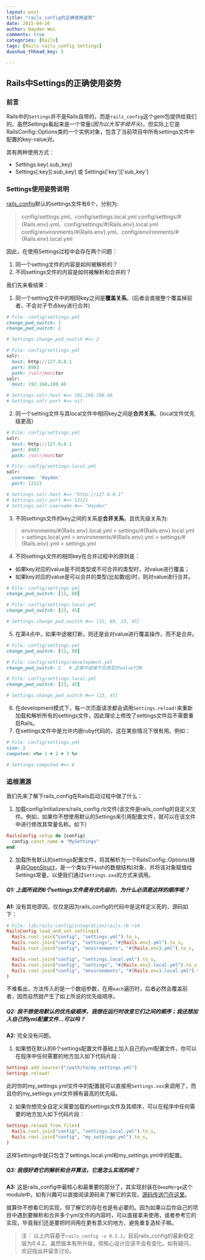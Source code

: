 ```yaml
---
layout: post
title: "rails_config的正确使用姿势"
date: 2015-04-26
author: Hayden Wei
comments: true
categories: [Rails]
tags: [Rails rails_config Settings]
duoshuo_thhead_key: 5

---
```


## Rails中Settings的正确使用姿势

### 前言 

Rails中的`Settings`并不是Rails自带的，而是`rails_config`这个gem包提供给我们的。虽然Settings看起来是一个常量(*因为以大写字母开头*)，但实际上它是RailsConfig::Options类的一个实例对象，包含了当前项目中所有settings文件中配置的key-value对。

其有两种使用方式：
* Settings.key(.sub_key)
* Settings[:key][:sub_key] 或 Settings['key']['sub_key']

### Settings使用姿势说明

[rails_config][rails_config]默认的settings文件有6个，分别为:

> config/settings.yml、config/settings.local.yml
> config/settings/#{Rails.env}.yml、config/settings/#{Rails.env}.local.yml
> config/environments/#{Rails.env}.yml、config/environments/#{Rails.env}.local.yml

因此，在使用Settings过程中会存在两个问题：

1. 同一个setting文件的内容是如何被解析的？
2. 不同settings文件的内容是如何被解析和合并的？

我们先来看结果：

1. 同一个setting文件中的相同key之间是**覆盖关系**。(后者会直接整个覆盖掉前者，不会对子节点key进行合并)

  ```ruby
  # File: config/settings.yml
  change_pwd_switch: 1
  change_pwd_switch: 2
  
  # Settings.change_pwd_switch #=> 2
  ```
  
  ```ruby
  # File: config/settings.yml
  solr:
    host: http://127.0.0.1
    port: 8983
    path: /solr/monitor
  solr:
    host: 192.168.100.46
  
  # Settings.solr.host #=> 192.168.100.46
  # Settings.solr.port #=> nil
  ```

2. 同一个setting文件与其local文件中相同key之间是**合并关系**。(local文件优先级更高)
  ```ruby
  # File: config/settings.yml
  solr:
    host: http://127.0.0.1
    port: 8983
    path: /solr/monitor

  # File: config/settings.local.yml
  solr:
    username: 'Hayden'
    port: 12121
 
  # Settings.solr.host #=> "http://127.0.0.1"
  # Settings.solr.port #=> 12121
  # Settings.solr.username #=> "Hayden"
  ```
3. 不同settings文件的key之间的关系是**合并关系**。且优先级关系为:

  > environments/#{Rails.env}.local.yml > settings/#{Rails.env}.local.yml > settings.local.yml
  > \> environments/#{Rails.env}.yml > settings/#{Rails.env}.yml > settings.yml
4. 不同settings文件的相同key在合并过程中的原则是：
  * 如果key对应的value是不同类型或不可合并的类型时，对value进行覆盖；
  * 如果key对应的value是可以合并的类型(比如数组)时，则对value进行合并。
  ```ruby
  # File: config/settings.yml
  change_pwd_switch: [11, 88]
  
  # File: config/settings.local.yml
  change_pwd_switch: [23, 45]
  
  # Settings.change_pwd_switch #=> [11, 88, 23, 45]
  ```
5. 在第4点中，如果中途被打断，则还是会对value进行覆盖操作，而不是合并。
  ```ruby
  # File: config/settings.yml
  change_pwd_switch: [11, 88]

  # File: config/settings/development.yml
  change_pwd_switch: 2   # 这里中途被不同类型的value打断
  
  # File: config/settings.local.yml
  change_pwd_switch: [23, 45]
  
  # Settings.change_pwd_switch #=> [23, 45]
  ```
6. 在development模式下，每一次页面请求都会调用`Settings.reload!`来重新加载和解析所有的settings文件，因此理论上修改了settings文件后不需要重启Rails。
7. 在settings文件中是允许内嵌ruby代码的，这在某些情况下很有用。例如：

  ```ruby
  # File: config/settings.yml
  size: 2
  computed: <%= 1 + 2 + 3 %>
  
  # Settings.computed #=> 6
  ```

### 追根溯源

我们先来了解下rails_config在Rails启动过程中做了什么：

1. 加载config/initializers/rails_config.rb文件(该文件是rails_config的自定义文件。例如，如果你不想使用默认的Settings来引用配置文件，就可以在该文件中进行修改其常量名称。如下)

  ```ruby
  RailsConfig.setup do |config|
    config.const_name = "MySettings"
  end
  ```
2. 加载所有默认的settings配置文件，将其解析为一个RailsConfig::Options(继承自[OpenStruct](http://ruby-doc.org/stdlib-2.1.1/libdoc/ostruct/rdoc/OpenStruct.html)，是一个类似于Hash的数据结构)对象，并将该对象赋值给Settings常量，以便我们通过`Settings.xxx`的方式来调用。

##### Q1: 上面所说的6个settings文件是有优先级的，为什么必须是这样的顺序呢？
**A1:** 没有其他原因，仅仅是因为rails_config的代码中是这样定义死的，源码如下：

```ruby
# File: lib/rails_config/integration/rails.rb +14
RailsConfig.load_and_set_settings(
  Rails.root.join("config", "settings.yml").to_s,
  Rails.root.join("config", "settings", "#{Rails.env}.yml").to_s,
  Rails.root.join("config", "environments", "#{Rails.env}.yml").to_s,

  Rails.root.join("config", "settings.local.yml").to_s,
  Rails.root.join("config", "settings", "#{Rails.env}.local.yml").to_s,
  Rails.root.join("config", "environments", "#{Rails.env}.local.yml").to_s
)
```
不难看出，方法传入的是一个数组参数，在用`each`遍历时，后者必然会覆盖前者，因而自然就产生了如上所说的优先级顺序。

##### Q2: 我不想使用默认的优先级顺序，我想在运行时改变它们之间的顺序；我还想加入自己的yml配置文件...可以吗？
**A2:** 完全没有问题。

1. 如果想在默认的6个settings配置文件基础上加入自己的yml配置文件，你可以在程序中任何需要的地方加入如下代码片段：
 
 ```ruby
 Settings.add_source!("/path/to/my_settings.yml")
 Settings.reload!
 ```
 此时你的my_settings.yml文件中的配置就可以直接用`Settings.xxx`来调用了，而且你的my_settings.yml文件拥有最高的优先级。

2. 如果你想完全自定义需要加载的settings文件及其顺序，可以在程序中任何需要的地方加入如下代码片段：

  ```ruby
  Settings.reload_from_files(
    Rails.root.join("config", "settings.local.yml").to_s,
    Rails.root.join("config", "my_settings.yml").to_s,
  )
  ```
 这样Settings中就只包含了settings.local.yml和my_settings.yml中的配置。

##### Q3: 我很好奇它的解析和合并算法，它是怎么实现的呢？
**A3:** 这是rails_config中最核心和最重要的部分了，其实现封装在`DeepMerge`这个module中。如有兴趣可以直接阅读源码来了解它的实现，[源码传送门在这里][deep-merge-source]。

就算你不想看它的实现，但了解它的存在也是有必要的。因为如果以后你自己的项目中遇到要解析和合并多个yml文件的内容时，可以直接拿来使用，或者参考它的实现，毕竟我们还是要把时间用在更有意义的地方，避免重复造轮子嘛。

> 注： 以上内容基于`rails_config -v 0.3.1`，目前rails_config的最新稳定版为0.4.2。虽然版本有所升级，但核心设计应该不会有变化。如有疑问，欢迎指出并留言讨论。

[rails_config]: https://github.com/railsconfig/rails_config
[deep-merge-source]: https://github.com/railsconfig/rails_config/blob/master/lib/rails_config/vendor/deep_merge.rb
